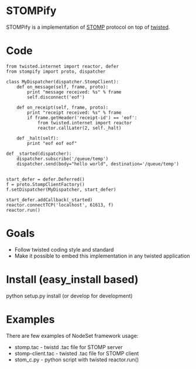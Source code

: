 # STOMPify

STOMPify is a implementation of [STOMP][1] protocol on top of [twisted][2].

# Code
    from twisted.internet import reactor, defer
    from stompify import proto, dispatcher

    class MyDispatcher(dispatcher.StompClient):
        def on_message(self, frame, proto):
            print "message received: %s" % frame
            self.disconnect('eof')

        def on_receipt(self, frame, proto):
            print "receipt received: %s" % frame
            if frame.getHeader('receipt-id') == 'eof':
                from twisted.internet import reactor
                reactor.callLater(2, self._halt)
 
        def _halt(self):
            print "eof eof eof"

    def _started(dispatcher):
        dispatcher.subscribe('/queue/temp')
        dispatcher.send(body="hello world", destination='/queue/temp')
     

    start_defer = defer.Deferred()
    f = proto.StompClientFactory()
    f.setDispatcher(MyDispatcher, start_defer)

    start_defer.addCallback(_started)
    reactor.connectTCP('localhost', 61613, f)
    reactor.run()

# Goals
 * Follow twisted coding style and standard
 * Make it possible to embed this implementation in any twisted application

# Install (easy_install based)

python setup.py install (or develop for development)

# Examples

There are few examples of NodeSet framework usage:

 * stomp.tac - twistd .tac file for STOMP server
 * stomp-client.tac - twisted .tac file for STOMP client
 * stom_c.py - python script with twisted reactor.run()

[1]: http://stomp.github.com/
[2]: http://twistedmatrix.com

